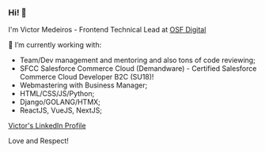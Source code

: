 ### Hi! 👋
I'm Victor Medeiros - Frontend Technical Lead at [OSF Digital](https://osf.digital/)

🔭 I’m currently working with:
- Team/Dev management and mentoring and also tons of code reviewing;
- SFCC Salesforce Commerce Cloud (Demandware) - Certified Salesforce Commerce Cloud Developer B2C (SU18)!
- Webmastering with Business Manager;
- HTML/CSS/JS/Python;
- Django/GOLANG/HTMX;
- ReactJS, VueJS, NextJS;

[Victor's LinkedIn Profile](https://www.linkedin.com/in/victor-medeiros-623b7711a/?locale=en_US)

Love and Respect!
